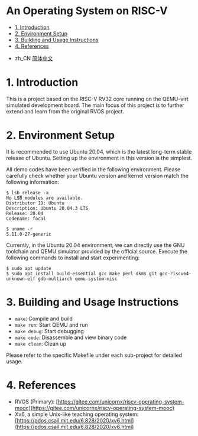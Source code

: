 # **An Operating System on RISC-V**

<!-- TOC -->

- [1. Introduction](#1-introduction)
- [2. Environment Setup](#2-environment-setup)
- [3. Building and Usage Instructions](#3-building-and-usage-instructions)
- [4. References](#4-references)

<!-- /TOC -->

- zh_CN [简体中文](README.md)

# 1. Introduction

This is a project based on the RISC-V RV32 core running on the QEMU-virt simulated development board. The main focus of this project is to further extend and learn from the original RVOS project.

# 2. Environment Setup

It is recommended to use Ubuntu 20.04, which is the latest long-term stable release of Ubuntu. Setting up the environment in this version is the simplest.

All demo codes have been verified in the following environment. Please carefully check whether your Ubuntu version and kernel version match the following information:

```
$ lsb_release -a
No LSB modules are available.
Distributor ID: Ubuntu
Description: Ubuntu 20.04.3 LTS
Release: 20.04
Codename: focal

$ uname -r
5.11.0-27-generic
```

Currently, in the Ubuntu 20.04 environment, we can directly use the GNU toolchain and QEMU simulator provided by the official source. Execute the following commands to install and start experimenting:

```
$ sudo apt update
$ sudo apt install build-essential gcc make perl dkms git gcc-riscv64-unknown-elf gdb-multiarch qemu-system-misc
```

# 3. Building and Usage Instructions

- `make`: Compile and build
- `make run`: Start QEMU and run
- `make debug`: Start debugging
- `make code`: Disassemble and view binary code
- `make clean`: Clean up

Please refer to the specific Makefile under each sub-project for detailed usage.

# 4. References

- RVOS (Primary): [https://gitee.com/unicornx/riscv-operating-system-mooc](https://gitee.com/unicornx/riscv-operating-system-mooc)
- Xv6, a simple Unix-like teaching operating system: [https://pdos.csail.mit.edu/6.828/2020/xv6.html](https://pdos.csail.mit.edu/6.828/2020/xv6.html)
